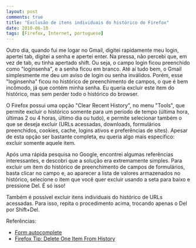 ```yaml
---
layout: post
comments: true
title: "Exclusão de itens individuais do histórico do Firefox"
date: 2010-06-10
tags: [Firefox, Internet, portuguese]
---
```

Outro dia, quando fui me logar no Gmail, digitei rapidamente meu login, apertei tab, digitei a senha e apertei enter. Na pressa, não percebi que, em vez de tab, eu tinha apertado shift. Ou seja, o campo login ficou preenchido como "loginsenha", e a senha ficou em branco. Até aí tudo bem, o Gmail simplesmente me deu um aviso de login ou senha inválidos. Porém, esse "loginsenha" ficou no histórico de preenchimento de campos, o que é bem incômodo, já que contém minha senha. Eu queria excluir este item do histórico, mas sem perder todo o histórico do browser.

O Firefox possui uma opção "Clear Recent History", no menu "Tools", que permite excluir o histórico somente para um período de tempo (última hora, últimas 2 ou 4 horas, último dia ou tudo), e permite selecionar também o que se deseja excluir (URLs acessadas, downloads, formulários preenchidos, cookies, cache, logins ativos e preferências de sites). Apesar de esta opção ser bastante completa, eu queria algo mais específico: excluir somente aquele item.

Após uma rápida pesquisa no Google, encontrei algumas referências interessantes, e descobri que a solução era extremamente simples. Para excluir um item do histórico de preenchimento de campos de formulários, basta clicar no campo e, ao aparecer a lista de valores armazenados no histórico, selecione o item que você quer excluir usando a seta para baixo e pressione Del. É só isso!

Também é possível excluir itens individuais do histórico de URLs acessadas. Para isso, repita o procedimento acima, trocando apenas o Del por Shift+Del.

Referências:

- [Form autocomplete](http://support.mozilla.com/en-US/kb/Form+autocomplete)
- [Firefox Tip: Delete One Item From History](http://robert.accettura.com/blog/2007/05/21/firefox-tip-delete-one-item-from-history/)
